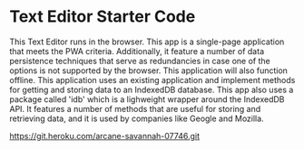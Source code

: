 # Text Editor Starter Code
This Text Editor runs in the browser. This app is a single-page application that
meets the PWA criteria. Additionally, it feature a number of data persistence techniques 
that serve as redundancies in case one of the options is not supported by the browser.
This application will also function offline. This application uses an existing application and 
implement methods for getting and storing data to an IndexedDB database. This app also uses 
a package called 'idb' which is a lighweight wrapper around the IndexedDB API. It features 
a number of methods that are useful for storing and retrieving data, and it is used by 
companies like Geogle and Mozilla.


https://git.heroku.com/arcane-savannah-07746.git
